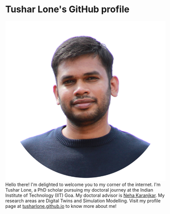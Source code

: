 # Tushar Lone's GitHub profile
![profile-pic-Tushar](img/profile-pic-tus-small.png)
Hello there! I'm delighted to welcome you to my corner of the internet. I'm Tushar Lone, a PhD scholar pursuing my doctoral journey at the Indian Institute of Technology (IIT) Goa. My doctoral advisor is [Neha Karanjkar](https://nehakaranjkar.github.io/). My research areas are Digital Twins and Simulation Modelling. Visit my profile page at [tusharlone.github.io](https://tusharlone.github.io/) to know more about me!
